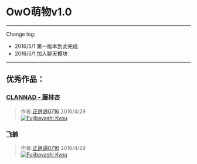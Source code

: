 # OwO萌物v1.0
***
Change log:
- 2016/5/1 第一版本到此完成
- 2016/5/1 加入聊天模块

***
## 优秀作品：
### [CLANNAD - 藤林杏](http://zhengxiaoyao0716.github.io/OwO/kyou.html)
> 作者:[正逍遥0716](http://xiaoyao.zheng0716.com) 2016/4/29<br />
[![Fujibayashi Kyou](https://zhengxiaoyao0716.github.io/OwO/image/Kyou/11b.png)](http://zhengxiaoyao0716.github.io/OwO/kyou.html)

### [飞鹤](http://zhengxiaoyao0716.github.io/OwO/feihe.html) 
> 作者:[正逍遥0716](http://xiaoyao.zheng0716.com) 2016/4/29<br />
[![Fujibayashi Kyou](https://zhengxiaoyao0716.github.io/OwO/image/feihe.png)](http://zhengxiaoyao0716.github.io/OwO/feihe.html) 
